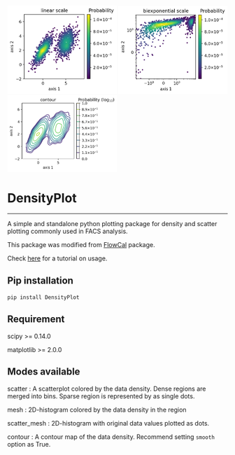 <img src="examples/Example_scatter.png" width="250"/> <img src="examples/Example_scatter_biexp.png" width="250"/> <img src="examples/Example_contour.png" width="250"/> 


# DensityPlot
-------------------

A simple and standalone python plotting package for density and scatter plotting commonly used in FACS analysis.

This package was modified from [FlowCal](https://github.com/taborlab/FlowCal) package.

Check [here](https://nbviewer.jupyter.org/github/xuesoso/DensityPlot/blob/master/tutorial.ipynb) for a tutorial on usage.

Pip installation
-------------------
```bash
pip install DensityPlot
```

Requirement
-------------------
scipy >= 0.14.0

matplotlib >= 2.0.0


Modes available
---------------
scatter : A scatterplot colored by the data density. Dense regions are merged into bins. Sparse region is represented by as single dots.

mesh : 2D-histogram colored by the data density in the region

scatter_mesh : 2D-histogram with original data values plotted as dots.

contour : A contour map of the data density. Recommend setting ```smooth``` option as True.
